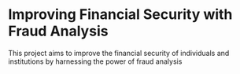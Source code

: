 # Improving Financial Security with Fraud Analysis
This project aims to improve the financial security of individuals and institutions by harnessing the power of fraud analysis
